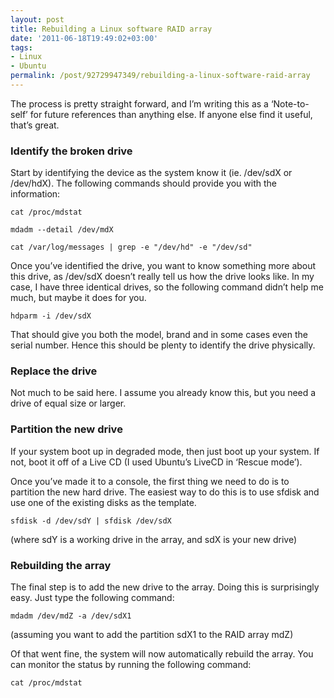 ```yaml
---
layout: post
title: Rebuilding a Linux software RAID array
date: '2011-06-18T19:49:02+03:00'
tags:
- Linux
- Ubuntu
permalink: /post/92729947349/rebuilding-a-linux-software-raid-array
---
```

The process is pretty straight forward, and I’m writing this as a ‘Note-to-self’ for future references than anything else. If anyone else find it useful, that’s great.

### Identify the broken drive

Start by identifying the device as the system know it (ie. /dev/sdX or /dev/hdX). The following commands should provide you with the information:

    cat /proc/mdstat

    mdadm --detail /dev/mdX

    cat /var/log/messages | grep -e "/dev/hd" -e "/dev/sd"

Once you’ve identified the drive, you want to know something more about this drive, as /dev/sdX doesn’t really tell us how the drive looks like. In my case, I have three identical drives, so the following command didn’t help me much, but maybe it does for you.

    hdparm -i /dev/sdX

That should give you both the model, brand and in some cases even the serial number. Hence this should be plenty to identify the drive physically.

### Replace the drive

Not much to be said here. I assume you already know this, but you need a drive of equal size or larger.

### Partition the new drive

If your system boot up in degraded mode, then just boot up your system. If not, boot it off of a Live CD (I used Ubuntu’s LiveCD in ‘Rescue mode’).

Once you’ve made it to a console, the first thing we need to do is to partition the new hard drive. The easiest way to do this is to use sfdisk and use one of the existing disks as the template.

    sfdisk -d /dev/sdY | sfdisk /dev/sdX

(where sdY is a working drive in the array, and sdX is your new drive)

### Rebuilding the array

The final step is to add the new drive to the array. Doing this is surprisingly easy. Just type the following command:

    mdadm /dev/mdZ -a /dev/sdX1

(assuming you want to add the partition sdX1 to the RAID array mdZ)

Of that went fine, the system will now automatically rebuild the array. You can monitor the status by running the following command:

    cat /proc/mdstat
